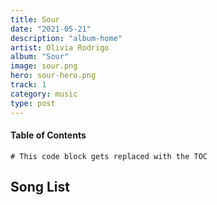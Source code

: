 ```yaml
---
title: Sour
date: "2021-05-21"
description: "album-home"
artist: Olivia Rodrigo
album: "Sour"
image: sour.png
hero: sour-hero.png
track: 1
category: music
type: post
---
```


#### Table of Contents

```toc
# This code block gets replaced with the TOC
```

## Song List
